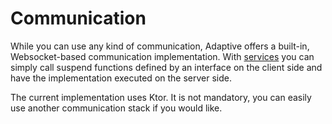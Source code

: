# Communication

While you can use any kind of communication, Adaptive offers a built-in, Websocket-based
communication implementation. With [services](def://) you can simply call suspend
functions defined by an interface on the client side and have the implementation 
executed on the server side.

The current implementation uses Ktor. It is not mandatory, you can easily use another
communication stack if you would like.